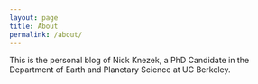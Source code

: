 ```yaml
---
layout: page
title: About
permalink: /about/
---
```


This is the personal blog of Nick Knezek, a PhD Candidate in the Department of Earth and Planetary Science at UC Berkeley.